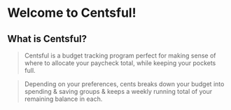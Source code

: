 # Welcome to Centsful!


## What is Centsful?


> Centsful is a budget tracking program perfect for making sense of where to allocate your paycheck total, while keeping your pockets full.

> Depending on your preferences, cents breaks down your budget into spending & saving groups & keeps a weekly running total of your remaining balance in each.